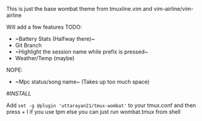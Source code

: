 This is just the base wombat theme from tmuxline.vim and vim-airline/vim-airline

Will add a few features
TODO:
* ~Battery Stats (Halfway there)~
* Git Branch
* ~Highlight the session name while prefix is pressed~
* Weather/Temp (maybe)

NOPE:
* ~Mpc status/song name~ (Takes up too much space)


#*INSTALL*

Add `set -g @plugin 'uttarayan21/tmux-wombat'` to your tmux.conf and then press <prefix> + I if you use tpm else you can just run wombat.tmux from shell
